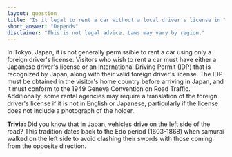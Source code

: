 ```yaml
---
layout: question
title: "Is it legal to rent a car without a local driver's license in Tokyo, Japan?"
short_answer: "Depends"
disclaimer: "This is not legal advice. Laws may vary by region."
---
```


In Tokyo, Japan, it is not generally permissible to rent a car using only a foreign driver's license. Visitors who wish to rent a car must have either a Japanese driver's license or an International Driving Permit (IDP) that is recognized by Japan, along with their valid foreign driver's license. The IDP must be obtained in the visitor's home country before arriving in Japan, and it must conform to the 1949 Geneva Convention on Road Traffic. Additionally, some rental agencies may require a translation of the foreign driver's license if it is not in English or Japanese, particularly if the license does not include a photograph of the holder.

**Trivia:** Did you know that in Japan, vehicles drive on the left side of the road? This tradition dates back to the Edo period (1603-1868) when samurai walked on the left side to avoid clashing their swords with those coming from the opposite direction.

